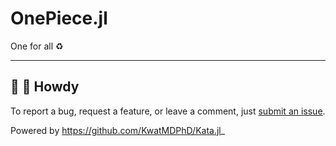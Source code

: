 # OnePiece.jl

One for all :recycle:

---

## :wave: :cowboy_hat_face: Howdy

To report a bug, request a feature, or leave a comment, just [submit an issue](https://github.com/KwatMDPhD/OnePiece.jl/issues/new/choose).

Powered by https://github.com/KwatMDPhD/Kata.jl_
